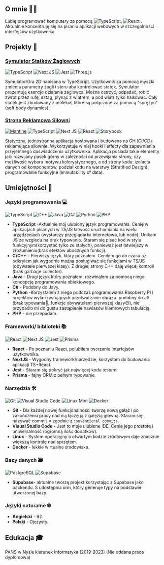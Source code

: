 
## O mnie 👨‍💻  
  Lubię programować komputery za pomocą ![TypeScript](https://img.shields.io/badge/typescript-%23007ACC.svg?style=for-the-badge&logo=typescript&logoColor=white), ![React](https://img.shields.io/badge/react-%2320232a.svg?style=for-the-badge&logo=react&logoColor=%2361DAFB)
. Aktualnie koncentruję się na pisaniu aplikacji webowych w szczególności interfejsów użytkownika.

## Projekty 📁
###  [Symulator Statków Żaglowych](https://patrykjaseniuk.github.io/StatkiTSDocs/) 
<!-- typescript, nextjs, jest -->
![TypeScript](https://img.shields.io/badge/typescript-%23007ACC.svg?style=for-the-badge&logo=typescript&logoColor=white)
![Next JS](https://img.shields.io/badge/Next-black?style=for-the-badge&logo=next.js&logoColor=white)
![Jest](https://img.shields.io/badge/-jest-%23C21325?style=for-the-badge&logo=jest&logoColor=white)
![Three.js](https://img.shields.io/badge/three.js-%23000000.svg?style=for-the-badge&logo=three.js&logoColor=white)

Symulator/Gra 2D napisana w TypeScript. Użytkownik za pomocą myszki zmienia parametry żagli i steru aby kontrolować statek. Symulator prezentuję esencje działania żaglowca. Można ostrzyć, odpadać, robić zwrot przez rufę, sztag, płynąć z wiatrem, a pod wiatr tylko halsować. Cały statek jest zbudowany z molekuł, które są połączone za pomocą "sprężyn"(soft body dynamics).



### [Strona Reklamowa Siłowni](https://github.com/PatrykJaseniuk/ParysWeb) 
<!-- mantine,typescript, nextjs, react,  storybook -->
[![Mantine](https://img.shields.io/badge/-mantine-%23FFFFFF?style=for-the-badge&logo=mantine&logoColor=black)](https://mantine.dev/)
![TypeScript](https://img.shields.io/badge/typescript-%23007ACC.svg?style=for-the-badge&logo=typescript&logoColor=white)
![Next JS](https://img.shields.io/badge/Next-black?style=for-the-badge&logo=next.js&logoColor=white)
![React](https://img.shields.io/badge/react-%2320232a.svg?style=for-the-badge&logo=react&logoColor=%2361DAFB)
![Storybook](https://img.shields.io/badge/storybook-%23FF4785.svg?style=for-the-badge&logo=storybook&logoColor=white)


Statyczna, jednostronna aplikacja hostowana i budowana na GH (CI/CD) reklamująca siłownie. Wykorzystuje w niej hooki i effecty dla zapewnienia przyjemnego doświadczenia użytkownika. Aplikacja posiada takie elementy jak: rozwijany pasek górny w zależności od przewijania strony, czy możliwość wyboru motywu kolorystycznego, a od strony kodu: izolacja danych od komponentów, podział kodu na warstwy (Stratified Design), programowanie funkcyjne (immutability of data).


## Umiejętności 💪  

### Języki programowania 💻 
 ![TypeScript](https://img.shields.io/badge/typescript-%23007ACC.svg?style=for-the-badge&logo=typescript&logoColor=white)
![C++](https://img.shields.io/badge/c++-%2300599C.svg?style=for-the-badge&logo=c%2B%2B&logoColor=white) 
![Java](https://img.shields.io/badge/java-%23ED8B00.svg?style=for-the-badge&logo=openjdk&logoColor=white)
![C#](https://img.shields.io/badge/c%23-%23239120.svg?style=for-the-badge&logo=c-sharp&logoColor=white)
![Python](https://img.shields.io/badge/python-3670A0?style=for-the-badge&logo=python&logoColor=ffdd54) 
![PHP](https://img.shields.io/badge/php-%23777BB4.svg?style=for-the-badge&logo=php&logoColor=white)

- **TypeScript**  -Aktualnie mój ulubiony język programowania. Cenię w aplikacjach pisanych w TS/JS łatwość uruchomiania na wielu urządzeniach (wystarczy przeglądarka internetowa, lub node). Unikam JS ze wzgledu na brak typowania. Staram się pisać kod w stylu funkcyjnym(korzystać tylko ze stałych), ponieważ jest łatwiejszy w zrozumieniu(brak efektów ubocznych funkcji). 
- **C/C++**  - Pierwszy język, który poznałem. Ceniłem go do czasu aż odkryłem jak wygodnie można posługiwać się funkcjami w TS/JS (obywatele pierwszej klasy). Z drugiej strony C++ daję więcej kontroli (brak garbage collector).
- **Java** - Drugi język który poznałem, rozwinąłem za pomocą niego koncepcję programowania obiektowego.
- **C#** - Podobny do Javy. 
- **Python** -Korzystałem z niego podczas programowania Raspberry Pi i projektów wykorzystujących przetwarzanie obrazu. podobny do JS (brak typowania🙁, funkcje obywatelami pierwszej klasy😊), nie przypadło mi do gustu zastąpienie nawiasów klamrowych tabulacją. 
- **PHP** - nie przepadam.


### Frameworki/ biblioteki 📚
![React](https://img.shields.io/badge/react-%2320232a.svg?style=for-the-badge&logo=react&logoColor=%2361DAFB)
![Next JS](https://img.shields.io/badge/Next-black?style=for-the-badge&logo=next.js&logoColor=white)
![Jest](https://img.shields.io/badge/-jest-%23C21325?style=for-the-badge&logo=jest&logoColor=white)
![Prisma](https://img.shields.io/badge/-prisma-%232D3748?style=for-the-badge&logo=prisma&logoColor=white)

- **React** - Po poznaniu React, polubiłem tworzenie interfejsów użytkownika.
- **NextJS** - Wygodny framework/narzędzie, korzystam do budowania aplikacji TS+React.
- **Jest** - Staram się pokryć jak najwięcej kodu testami.
- **Prisma** - fajny ORM z pełnym typowanie.

### Narzędzia 🛠
![Git](https://img.shields.io/badge/git-%23F05033.svg?style=for-the-badge&logo=git&logoColor=white)
![Visual Studio Code](https://img.shields.io/badge/Visual%20Studio%20Code-0078d7.svg?style=for-the-badge&logo=visual-studio-code&logoColor=white)
![Linux Mint](https://img.shields.io/badge/Linux%20Mint-87CF3E?style=for-the-badge&logo=Linux%20Mint&logoColor=white)
![Docker](https://img.shields.io/badge/docker-%230db7ed.svg?style=for-the-badge&logo=docker&logoColor=white)

- **Git** - Dla każdej nowej funkcjonalności tworzę nową gałąź i po zakończeniu pracy nad nią łączę ją z gałęzią główną. Staram się nazywać commit-y zgodnie z `conventional commits`.
- **Visual Studio Code** - Jest to moje ulubione IDE. Cenię jego prostotę i uniwersalność (ogromną ilość dodatków). 
- **Linux** - System operacyjny o otwartym kodzie źródłowym daje znacznie większą kontrolę nad sprzętem.
- **Docker** - lekkie wirtualne środowiska.

### Bazy danych 🗃
![PostgreSQL](https://img.shields.io/badge/postgresql-%23316192.svg?style=for-the-badge&logo=postgresql&logoColor=white)
![Supabase](https://img.shields.io/badge/supabase-%23323330.svg?style=for-the-badge&logo=supabase&logoColor=white)

- **Supabase**- aktualne tworzę projekt korzystając z Supabase jako backendu. S udostępnia orm, który generuje typy na podstawie utworzonej bazy.

### Języki naturalne 🌐 
- **Angielski** - B2.
- **Polski** - Ojczysty.

## Edukacja 🎓
PANS w Nysie kierunek Informatyka (2019-2023) (Nie oddana praca dyplomowa)
<!-- 
## Styl programowania 📝

### Nazewnictwo
Piszę długie nazwy czasami składające się z kilku słów, unikam skrótów. Przykład: `CollidingTriangle`, `FluidInteraction`

### Czytelność kodu
Podczas pisania kodu używam dużo stałych pośrednich zamiast wywoływania funkcji w funkcji. Jeżeli jestem w stanie nazwać jakiś fragment kodu(co on robi) wyodrębniam go do funkcji. Staram się nie komentować kodu, nazwy definiowane w kodzie(stałych, funkcji, interfejsów itd.) mają być wystarczające do zrozumienia.

```typescript
    //❌
    const result = doSomething(doSomethingElse(doSomethingElseAgain(doSomethingAgain())));

    //✅
    const somethingAgain = doSomethingAgain();
    const somethingElseAgain = doSomethingElseAgain(somethingAgain);
    const somethingElse = doSomethingElse(somethingElseAgain);
    const result = doSomething(somethingElse);
```

### Programowanie funkcyjne 
Staram się pisać funkcyjnie tzn nie korzystać ze zmiennych danych (`let` `var`), tylko **stałych** (`const`). Takie założenie powoduje, że korzystanie z elementów języka z blokiem o odrębnej przestrzeni nazw (np. `for`, `if`, `switch case`) jest bezcelowe, ponieważ, każda nazwa tam zdefiniowana jest niedostępna poza tym blokiem. Ponadto funkcje zawsze zwracają wartość, inaczej nie maja sensu.
#### Przykłady:
##### blok warunkowy `if`

```typescript
    import {doSomething, doSomethingElse, getCondition} from 'something';

    //imperatywnie:
    let result1;
    if(getCondition()){
        result1 = doSomething();
    }else{
        result1 = doSomethingElse();
    }

    //funkcyjne:
    const result2 = getCondition() ? doSomething() : doSomethingElse();
```

##### blok warunkowy `switch case`

```typescript
    import {doSomething1, doSomething2, doSomething3, getWariant} from 'something';

    //imperatywnie:
    let result1;
    switch(getWariant()){
        case 1:
            result1 = doSomething1();
            break;
        case 2:
            result1 = doSomething2();
            break;
        case 3:
            result1 = doSomething3();
            break;
    }

    //funkcyjne:
    const doSomething = {
        1: doSomething1,
        2: doSomething2,
        3: doSomething3
    }
    const result2 = doSomething[getWariant()]();
```

##### pętla `for`

```typescript
    import {getArray} from 'something';

    //imperatywnie:
    const array = getArray();
    let result1 = [];
    for(let i = 0; i < array.length; i++){
        result1.push(array[i] * 2);
    }

    //funkcyjne:
    const result2 = getArray().map((element) => element * 2);
```

<!-- ##### pętla `while`

```typescript
    import {doSomething, checkCondition} from 'something';

    //imeratywnie:

    let result1 = doSomething(0);
    while(checkCondition(result1)){
        result1 = doSomething(result1);
    }


    // to już fanatyzm
    //funkcyjne1 rekurencyjnie:
    const doSomethingRecursively = (result) => checkCondition(result) ? doSomethingRecursively(doSomething(result)) : result;
    const result2 = doSomethingRecursively(doSomething(0));

    //funkcyjne2 z wykorzystaniem setTimeout (nie blokuje wątku,nie powoduje stack overflow, wolniejsze):
    const doSomethingSetTimeOut = (result) => checkCondition(result) ? setTimeout(() => doSomethingSetTimeOut(doSomething(result))) : result;
    const result3 = doSomethingSetTimeOut(doSomething(0));
``` --> 